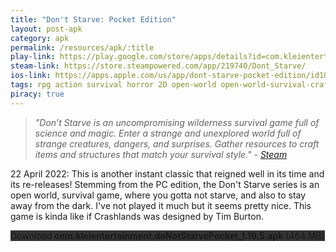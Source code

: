 ```yaml
---
title: "Don't Starve: Pocket Edition"
layout: post-apk
category: apk
permalink: /resources/apk/:title
play-link: https://play.google.com/store/apps/details?id=com.kleientertainment.doNotStarvePocket
steam-link: https://store.steampowered.com/app/219740/Dont_Starve/
ios-link: https://apps.apple.com/us/app/dont-starve-pocket-edition/id1012298403
tags: rpg action survival horror 2D open-world open-world-survival-craft crafting
piracy: true
---
```


> _"Don’t Starve is an uncompromising wilderness survival game full of science and magic. Enter a strange and unexplored world full of strange creatures, dangers, and surprises. Gather resources to craft items and structures that match your survival style." - <a href="https://store.steampowered.com/app/219740/Dont_Starve/" target="_blank">Steam</a>_

<span class="timestamp">22 April 2022:</span> This is another instant classic that reigned well in its time and its re-releases! Stemming from the PC edition, the Don't Starve series is an open world, survival game, where you gotta not starve, and also to stay away from the dark. I've not played it much but it seems pretty nice. This game is kinda like if Crashlands was designed by Tim Burton.

<div class="text-center">
    <a class="btn btn-dark btn-block w-100" onclick='apk("com.kleientertainment.doNotStarvePocket_1.19.5.apk")' style="text-decoration: none; background-color: #333;"> Download <b>com.kleientertainment.doNotStarvePocket_1.19.5.apk</b> (464 MB)</a>
</div>
